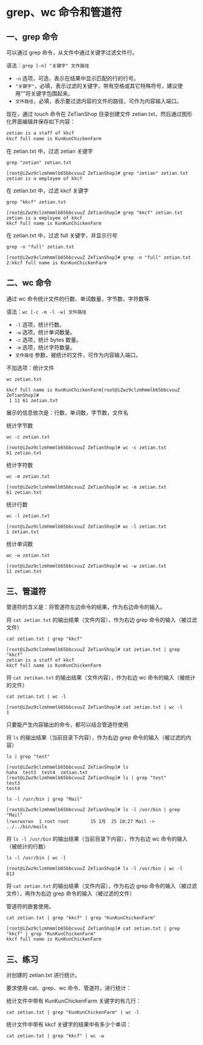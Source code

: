 # grep、wc 命令和管道符

## 一、grep 命令

可以通过 grep 命令，从文件中通过关键字过滤文件行。

语法：`grep [-n] "关键字" 文件路径`

- `-n` 选项，可选，表示在结果中显示匹配的行的行号。
- `"关键字"`，必填，表示过滤的关键字，带有空格或其它特殊符号，建议使用””将关键字包围起来。
- `文件路径`，必填，表示要过滤内容的文件的路径，可作为内容输入端口。

现在，通过 touch 命令在 ZeTianShop 目录创建文件 zetian.txt，然后通过图形化界面编辑并保存如下内容：

```txt
zetian is a staff of kkcf
kkcf full name is KunKunChickenFarm
```

在 zetian.txt 中，过滤 zetian 关键字

```shell
grep "zetian" zetian.txt
```

```shell
[root@iZwz9clzmhmmlb65bbcvuuZ ZeTianShop]# grep "zetian" zetian.txt
zetian is a employee of kkcf
```

在 zetian.txt 中，过滤 kkcf 关键字

```shell
grep "kkcf" zetian.txt
```

```shell
[root@iZwz9clzmhmmlb65bbcvuuZ ZeTianShop]# grep "kkcf" zetian.txt
zetian is a employee of kkcf
kkcf full name is KunKunChickenFarm
```

在 zetian.txt 中，过滤 full 关键字，并显示行号

```shell
grep -n "full" zetian.txt
```

```shell
[root@iZwz9clzmhmmlb65bbcvuuZ ZeTianShop]# grep -n "full" zetian.txt
2:kkcf full name is KunKunChickenFarm
```

## 二、wc 命令

通过 wc 命令统计文件的行数、单词数量，字节数，字符数等.

语法：`wc [-c -m -l -w] 文件路径`

- `-l` 选项，统计行数。
- `-w` 选项，统计单词数量。
- `-c` 选项，统计 bytes 数量。
- `-m` 选项，统计字符数量。
- `文件路径` 参数，被统计的文件，可作为内容输入端口。

不加选项：统计文件

```shell
wc zetian.txt
```

```shell
kkcf full name is KunKunChickenFarm[root@iZwz9clzmhmmlb65bbcvuuZ ZeTianShop]#
 1 11 61 zetian.txt
```

展示的信息依次是：行数，单词数，字节数，文件名

统计字节数

```shell
wc -c zetian.txt
```

```shell
[root@iZwz9clzmhmmlb65bbcvuuZ ZeTianShop]# wc -c zetian.txt
61 zetian.txt
```

统计字符数

```shell
wc -m zetian.txt
```

```shell
[root@iZwz9clzmhmmlb65bbcvuuZ ZeTianShop]# wc -m zetian.txt
61 zetian.txt
```

统计行数

```shell
wc -l zetian.txt
```

```shell
[root@iZwz9clzmhmmlb65bbcvuuZ ZeTianShop]# wc -l zetian.txt
1 zetian.txt
```

统计单词数

```shell
wc -w zetian.txt
```

```shell
[root@iZwz9clzmhmmlb65bbcvuuZ ZeTianShop]# wc -w zetian.txt
11 zetian.txt
```

## 三、管道符

管道符的含义是：将管道符左边命令的结果，作为右边命令的输入。

将 `cat zetian.txt` 的输出结果（文件内容），作为右边 grep 命令的输入（被过滤文件）

```shell
cat zetian.txt | grep "kkcf"
```

```shell
[root@iZwz9clzmhmmlb65bbcvuuZ ZeTianShop]# cat zetian.txt | grep "kkcf"
zetian is a staff of kkcf
kkcf full name is KunKunChickenFarm
```

将 `cat zetikan.txt` 的输出结果（文件内容），作为右边 wc 命令的输入（被统计的文件）

```shell
cat zetian.txt | wc -l
```

```shell
[root@iZwz9clzmhmmlb65bbcvuuZ ZeTianShop]# cat zetian.txt | wc -l
1
```

只要能产生内容输出的命令，都可以结合管道符使用

将 `ls` 的输出结果（当前目录下内容），作为右边 grep 命令的输入（被过滤的内容）

```shell
ls | grep "test"
```

```shell
[root@iZwz9clzmhmmlb65bbcvuuZ ZeTianShop]# ls
haha  test3  test4  zetian.txt
[root@iZwz9clzmhmmlb65bbcvuuZ ZeTianShop]# ls | grep "test"
test3
test4
```

```shell
ls -l /usr/bin | grep "Mail"
```

```shell
[root@iZwz9clzmhmmlb65bbcvuuZ ZeTianShop]# ls -l /usr/bin | grep "Mail"
lrwxrwxrwx  1 root root        15 1月  25 10:27 Mail -> ../../bin/mailx
```

将 `ls -l /usr/bin` 的输出结果（当前目录下内容），作为右边 wc 命令的输入（被统计的行数）

```shell
ls -l /usr/bin | wc -l
```

```shell
[root@iZwz9clzmhmmlb65bbcvuuZ ZeTianShop]# ls -l /usr/bin | wc -l
813
```

将 `cat zetian.txt` 的输出结果（文件内容），作为右边 grep 命令的输入（被过滤文件），再作为右边 grep 命令的输入（被过滤的文件）

管道符的嵌套使用。

```shell
cat zetian.txt | grep "kkcf" | grep "KunKunChickenFarm"
```

```shell
[root@iZwz9clzmhmmlb65bbcvuuZ ZeTianShop]# cat zetian.txt | grep "kkcf" | grep "KunKunChickenFarm"
kkcf full name is KunKunChickenFarm
```

## 三、练习

对创建的 zetian.txt 进行统计。

要求使用 cat、grep、wc 命令、管道符，进行统计：

统计文件中带有 KunKunChickenFarm 关键字的有几行：

```shell
cat zetian.txt | grep "KunKunChickenFarm" | wc -l
```

统计文件中带有 kkcf 关键字的结果中有多少个单词：

```shell
cat zetian.txt | grep "kkcf" | wc -w
```
